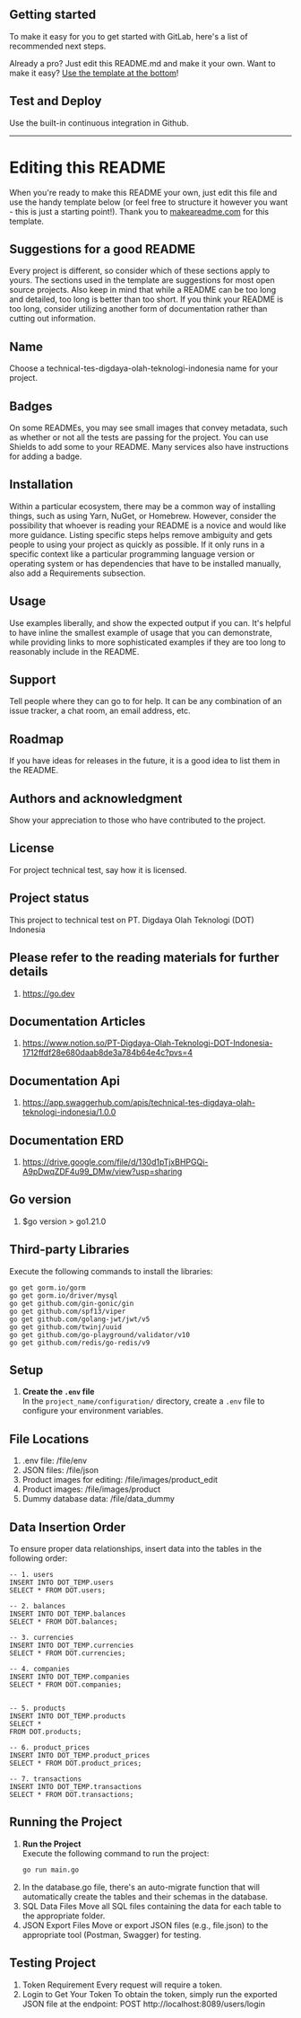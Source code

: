 ## Getting started
To make it easy for you to get started with GitLab, here's a list of recommended next steps.

Already a pro? Just edit this README.md and make it your own. Want to make it easy? [Use the template at the bottom](#editing-this-readme)!

## Test and Deploy
Use the built-in continuous integration in Github. 

***

# Editing this README
When you're ready to make this README your own, just edit this file and use the handy template below (or feel free to structure it however you want - this is just a starting point!). Thank you to [makeareadme.com](https://www.makeareadme.com/) for this template.

## Suggestions for a good README
Every project is different, so consider which of these sections apply to yours. The sections used in the template are suggestions for most open source projects. Also keep in mind that while a README can be too long and detailed, too long is better than too short. If you think your README is too long, consider utilizing another form of documentation rather than cutting out information.

## Name
Choose a technical-tes-digdaya-olah-teknologi-indonesia name for your project.
 
## Badges
On some READMEs, you may see small images that convey metadata, such as whether or not all the tests are passing for the project. You can use Shields to add some to your README. Many services also have instructions for adding a badge.

## Installation
Within a particular ecosystem, there may be a common way of installing things, such as using Yarn, NuGet, or Homebrew. However, consider the possibility that whoever is reading your README is a novice and would like more guidance. Listing specific steps helps remove ambiguity and gets people to using your project as quickly as possible. If it only runs in a specific context like a particular programming language version or operating system or has dependencies that have to be installed manually, also add a Requirements subsection.

## Usage
Use examples liberally, and show the expected output if you can. It's helpful to have inline the smallest example of usage that you can demonstrate, while providing links to more sophisticated examples if they are too long to reasonably include in the README.

## Support
Tell people where they can go to for help. It can be any combination of an issue tracker, a chat room, an email address, etc.

## Roadmap
If you have ideas for releases in the future, it is a good idea to list them in the README. 

## Authors and acknowledgment
Show your appreciation to those who have contributed to the project.

## License
For project technical test, say how it is licensed.

## Project status
This project to technical test on PT. Digdaya Olah Teknologi (DOT) Indonesia

## Please refer to the reading materials for further details
1. https://go.dev

## Documentation Articles
1. https://www.notion.so/PT-Digdaya-Olah-Teknologi-DOT-Indonesia-1712ffdf28e680daab8de3a784b64e4c?pvs=4

## Documentation Api
1. https://app.swaggerhub.com/apis/technical-tes-digdaya-olah-teknologi-indonesia/1.0.0

## Documentation ERD
1. https://drive.google.com/file/d/130d1pTjxBHPGQi-A9pDwqZDF4u99_DMw/view?usp=sharing

## Go version 
1. $go version > go1.21.0

## Third-party Libraries 
Execute the following commands to install the libraries: 
```shellscript
go get gorm.io/gorm
go get gorm.io/driver/mysql
go get github.com/gin-gonic/gin
go get github.com/spf13/viper 
go get github.com/golang-jwt/jwt/v5
go get github.com/twinj/uuid
go get github.com/go-playground/validator/v10
go get github.com/redis/go-redis/v9 
```
   
## Setup
1. **Create the `.env` file**  
   In the `project_name/configuration/` directory, create a `.env` file to configure your environment variables.

## File Locations
1. .env file: /file/env
2. JSON files: /file/json
3. Product images for editing: /file/images/product_edit
4. Product images: /file/images/product
5. Dummy database data: /file/data_dummy

## Data Insertion Order
To ensure proper data relationships, insert data into the tables in the following order:

```shellscript
-- 1. users
INSERT INTO DOT_TEMP.users
SELECT * FROM DOT.users;

-- 2. balances
INSERT INTO DOT_TEMP.balances
SELECT * FROM DOT.balances;

-- 3. currencies
INSERT INTO DOT_TEMP.currencies
SELECT * FROM DOT.currencies;

-- 4. companies
INSERT INTO DOT_TEMP.companies
SELECT * FROM DOT.companies;


-- 5. products
INSERT INTO DOT_TEMP.products 
SELECT *
FROM DOT.products;

-- 6. product_prices
INSERT INTO DOT_TEMP.product_prices
SELECT * FROM DOT.product_prices;

-- 7. transactions
INSERT INTO DOT_TEMP.transactions
SELECT * FROM DOT.transactions;
```

## Running the Project
1. **Run the Project**  
   Execute the following command to run the project:
   ```bash
   go run main.go 

3. In the database.go file, there's an auto-migrate function that will automatically create the tables and their schemas in the database.
2. SQL Data Files
    Move all SQL files containing the data for each table to the appropriate folder.
3. JSON Export Files
    Move or export JSON files (e.g., file.json) to the appropriate tool (Postman, Swagger) for testing.

## Testing Project 
1. Token Requirement
    Every request will require a token.
2. Login to Get Your Token
    To obtain the token, simply run the exported JSON file at the endpoint: POST http://localhost:8089/users/login
